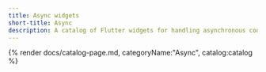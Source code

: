 ```yaml
---
title: Async widgets
short-title: Async
description: A catalog of Flutter widgets for handling asynchronous code.
---
```


{% render docs/catalog-page.md, categoryName:"Async", catalog:catalog %}

